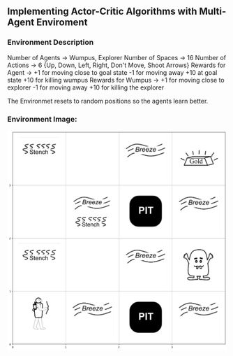 ## Implementing Actor-Critic Algorithms with Multi-Agent Enviroment

### Environment Description

Number of Agents -> Wumpus, Explorer
Number of Spaces -> 16
Number of Actions -> 6 {Up, Down, Left, Right, Don't Move, Shoot Arrows}
Rewards for Agent -> +1 for moving close to goal state
                     -1 for moving away
                     +10 at goal state
                     +10 for killing wumpus
Rewards for Wumpus -> +1 for moving close to explorer
                      -1 for moving away
                      +10 for killing the explorer

The Environmet resets to random positions so the agents learn better.

### Environment Image:

![alt text](image-1.png)
